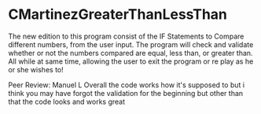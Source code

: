 # CMartinezGreaterThanLessThan
The new edition to this program consist of the IF Statements to Compare different numbers, from the user input. 
The program will check and validate whether or not the numbers compared are equal, less than, or greater than. 
All while at same time, allowing the user to exit the program or re play as he or she wishes to!

Peer Review: Manuel L
Overall the code works how it's supposed to but i think you may have forgot the validation for the beginning 
but other than that the code looks and works great